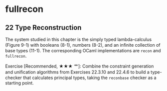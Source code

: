 fullrecon
=========

22 Type Reconstruction
----------------------
The system studied in this chapter is the simply typed lambda-calculus (Figure 9-1) with booleans (8-1), numbers (8-2), and an inﬁnite collection of base types (11-1). The corresponding OCaml implementations are `recon` and `fullrecon`.

Exercise [Recommended, ★★★ 艹]: Combine the constraint generation and uniﬁcation algorithms from Exercises 22.3.10 and 22.4.6 to build a type- checker that calculates principal types, taking the `reconbase` checker as a starting point.
